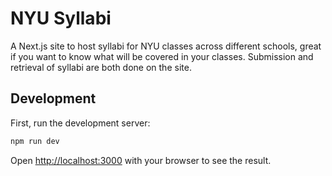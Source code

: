 # NYU Syllabi

A Next.js site to host syllabi for NYU classes across different schools, great if you want to know what will be covered in your classes. Submission and retrieval of syllabi are both done on the site. 

## Development

First, run the development server:

```bash
npm run dev
```

Open [http://localhost:3000](http://localhost:3000) with your browser to see the result.
